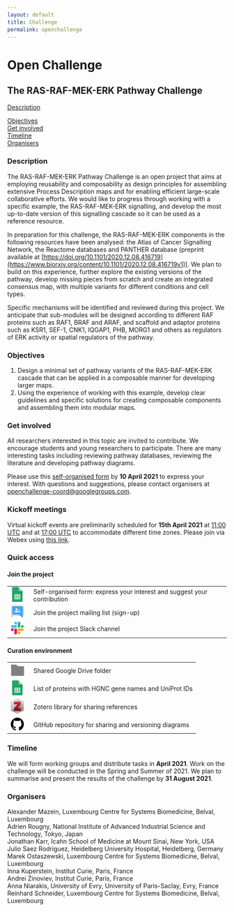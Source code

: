 ```yaml
---
layout: default
title: Challenge
permalink: openchallenge
---
```


# Open Challenge
## The RAS-RAF-MEK-ERK Pathway Challenge

[Description](#description)  
<!--[Motivation](#motivation)  -->
[Objectives](#objectives)  
[Get involved](#get-involved)  
[Timeline](#timeline)  
[Organisers](#organisers)  

### Description

The RAS-RAF-MEK-ERK Pathway Challenge is an open project that aims at employing reusability and composability as design principles for assembling extensive Process Description maps and for enabling efficient large-scale collaborative efforts. We would like to progress through working with a specific example, the RAS-RAF-MEK-ERK signalling, and develop the most up-to-date version of this signalling cascade so it can be used as a reference resource.  

In preparation for this challenge, the RAS-RAF-MEK-ERK components in the following resources have been analysed: the Atlas of Cancer Signalling Network, the Reactome databases and PANTHER database (preprint available at [https://doi.org/10.1101/2020.12.08.416719](https://www.biorxiv.org/content/10.1101/2020.12.08.416719v1)). We plan to build on this experience, further explore the existing versions of the pathway, develop missing pieces from scratch and create an integrated consensus map, with multiple variants for different conditions and cell types. 

Specific mechanisms will be identified and reviewed during this project. We anticipate that sub-modules will be designed according to different RAF proteins such as RAF1, BRAF and ARAF, and scaffold and adaptor proteins such as KSR1, SEF-1, CNK1, IQGAP1, PHB, MORG1 and others as regulators of ERK activity or spatial regulators of the pathway.

<!--### Motivation
Modularity and composability are desired features of network components that we believe would simplify the construction and composition of biochemical maps. Focusing on a specific example that is feasible to review, analyse and maintain, we would like to employ advanced design principles that could enable large collaborative efforts to build comprehensive biochemical maps.  
The RAS-RAF-MEK-ERK signalling cascade is part of many pathway maps, and when developing a new map it is not always clear whether the RAS-RAF-MEK-ERK cascade should be developed from scratch based on recent literature or it is possible to reuse available reconstructions of the cascade. For the already existing representations, it takes time and resources to find and extract relevant fragments from pathway databases, and it is often not clear which one is the best version to reuse.  -->

### Objectives 

1. Design a minimal set of pathway variants of the RAS-RAF-MEK-ERK cascade that can be applied in a composable manner for developing larger maps.   
1. Using the experience of working with this example, develop clear guidelines and specific solutions for creating composable components and assembling them into modular maps.  

### Get involved

All researchers interested in this topic are invited to contribute. We encourage students and young researchers to participate. There are many interesting tasks including reviewing pathway databases, reviewing the literature and developing pathway diagrams.  

<!--We would be grateful for help from experts on the topic of RAS-RAF-MEK-ERK signalling and experienced curators who are interested in working with students and young researchers to develop maps of this signalling cascade.  -->

Please use this [self-organised form](https://docs.google.com/spreadsheets/d/1cGkK4YyGWYiBE11L8dzvKeHLmmyy_LD8XOS_SYYT0VE/edit#gid=0) by **10 April 2021** to express your interest. With questions and suggestions, please contact organisers at [openchallenge-coord@googlegroups.com](mailto:openchallenge-coord@googlegroups.com). 

### Kickoff meetings

Virtual kickoff events are preliminarily scheduled for **15th April 2021** at [11:00 UTC](https://www.thetimezoneconverter.com/?t=11:00&tz=UTC&) and at [17:00 UTC](https://www.thetimezoneconverter.com/?t=17:00&tz=UTC&) to accommodate different time zones. Please join via Webex using [this link](https://unilu.webex.com/meet/alexander.mazein).


### Quick access

#### Join the project

<table>
    <tr>
        <td style="width:32px; text-align:center;">
            <a href="https://docs.google.com/spreadsheets/d/1cGkK4YyGWYiBE11L8dzvKeHLmmyy_LD8XOS_SYYT0VE/edit#gid=0" target="_blank">
            <img src="images/icons/google-sheets.png" width="24"/></a></td>
        <td style="text-align:left; vertical-align:center; padding-left:1em;">Self-organised form: express your interest and suggest your contribution</td>
    </tr>
    <tr>
        <td style="width:32px; text-align:center;">
            <a href="https://groups.google.com/g/openchallenge" target="_blank">
                <img src="images/icons/google-groups.png" width="29"/></a></td>
        <td style="text-align:left; vertical-align:center; padding-left:1em;">Join the project mailing list (sign-up)</td>
    </tr>
    <tr>
        <td style="width:32px; text-align:center;">
            <a href="https://join.slack.com/t/sbgncommunity/shared_invite/zt-n5z6el36-oNcWB~xmYcvHdFUePFj_~A" target="_blank">
                <img src="images/icons/slack.jpg" width="30"/></a></td>
        <td style="text-align:left; vertical-align:center; padding-left:1em;">Join the project Slack channel</td>
    </tr>
</table>

#### Curation environment

<table>
    <tr>
        <td style="width:32px; text-align:center;">
            <a href="https://drive.google.com/drive/folders/1Ctlk4ziE-TFBnRwo8ioIDgKOtV2AkRWl" target="_blank">
                <img src="images/icons/google-folder.jpg" width="31"/></a></td>
        <td style="text-align:left; vertical-align:center; padding-left:1em;">Shared Google Drive folder</td>
    </tr>
    <tr>
        <td style="width:32px; text-align:center;">
            <a href="https://docs.google.com/spreadsheets/d/1sBZdoSy02fcXPQa4cWWN0qp7RvlCMrsSYmOAjZOWG3E/edit#gid=0" target="_blank">
                <img src="images/icons/google-sheets.png" width="24"/></a></td>
        <td style="text-align:left; vertical-align:center; padding-left:1em;">List of proteins with HGNC gene names and UniProt IDs</td>
    </tr>
    <!--<tr>
        <td style="width:32px; text-align:center;">
            <a href="https://docs.google.com/document/d/1a-7s5nzkNtJZZ0tmbdZuT5JAMGz9d-Ognbx9_lDqMOU/edit" target="_blank">
                <img src="images/icons/google-docs.svg" width="24"/></a></td>
        <td style="text-align:left; vertical-align:center; padding-left:1em;">Curation guidelines</td>
    </tr>-->
    <tr>
        <td style="width:32px; text-align:center;">
            <a href="https://www.zotero.org/groups/2854069/open_challenge" target="_blank">
                <img src="images/icons/zotero.jpg" width="32"/></a></td>
        <td style="text-align:left; vertical-align:center; padding-left:1em;">Zotero library for sharing references</td>
    </tr>
    <tr>
        <td style="width:32px; text-align:center;">
            <a href="https://github.com/sbgn/openchallenge" target="_blank">
                <img src="images/icons/github.png" width="30"/></a></td>
        <td style="text-align:left; vertical-align:center; padding-left:1em;">GitHub repository for sharing and versioning diagrams</td>
    </tr>
</table>


### Timeline

We will form working groups and distribute tasks in **April 2021**. Work on the challenge will be conducted in the Spring and Summer of 2021. We plan to summarise and present the results of the challenge by **31 August 2021**.

### Organisers

Alexander Mazein, Luxembourg Centre for Systems Biomedicine, Belval, Luxembourg  
Adrien Rougny, National Institute of Advanced Industrial Science and Technology, Tokyo, Japan  
Jonathan Karr, Icahn School of Medicine at Mount Sinai, New York, USA  
Julio Saez Rodriguez, Heidelberg University Hospital, Heidelberg, Germany  
Marek Ostaszewski, Luxembourg Centre for Systems Biomedicine, Belval, Luxembourg  
Inna Kuperstein, Institut Curie, Paris, France  
Andrei Zinoviev, Institut Curie, Paris, France  
Anna Niarakis, University of Evry, University of Paris-Saclay, Evry, France  
Reinhard Schneider, Luxembourg Centre for Systems Biomedicine, Belval, Luxembourg  

<!--### How to join the challenge 
To participate, with questions and suggestions, please contact the organisers at [openchallenge@googlegroups.com](mailto:openchallenge@googlegroups.com) by **28 February 2021**.-->

